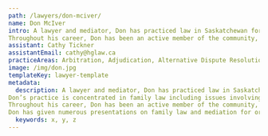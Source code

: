 ```yaml
---
path: /lawyers/don-mciver/
name: Don McIver
intro: A lawyer and mediator, Don has practiced law in Saskatchewan for over 40 years. He joined the firm after completing a BComm (1977) and LLB (1979), both at the University of Saskatchewan. He has been a practicing mediator since 1987 and is a member of both Mediation Saskatchewan and Collaborative Professionals of Saskatchewan. Don was appointed Queen’s Counsel in 2016. Don’s practice is concentrated in family law including issues involving family property, custody and access, and child and spousal support matters. He also maintains an active mediation practice.
Throughout his career, Don has been an active member of the community, having served on a number of committees and boards. These include the Meewasin Foundation, Saskatchewan Community Mediation Services, and the Canadian Mental Health Association (Saskatoon branch). Don has given numerous presentations on family law and mediation for organizations such as Public Legal Education Association (PLEA) and the Canadian Bar Association. Don regularly volunteers his time to the legal advice clinic at Community Legal Assistance Services for Saskatoon Inner City (CLASSIC). In 2011, Don received Pro Bono Saskatchewan’s volunteer service award for his service at its legal advice clinic.
assistant: Cathy Tickner
assistantEmail: cathy@hglaw.ca
practiceAreas: Arbitration, Adjudication, Alternative Dispute Resolution, Administrative Law, Civil Litigation
image: /img/don.jpg
templateKey: lawyer-template
metadata:
  description: A lawyer and mediator, Don has practiced law in Saskatchewan for over 40 years. He joined the firm after completing a BComm (1977) and LLB (1979), both at the University of Saskatchewan. He has been a practicing mediator since 1987 and is a member of both Mediation Saskatchewan and Collaborative Professionals of Saskatchewan. Don was appointed Queen’s Counsel in 2016.
Don’s practice is concentrated in family law including issues involving family property, custody and access, and child and spousal support matters. He also maintains an active mediation practice.
Throughout his career, Don has been an active member of the community, having served on a number of committees and boards. These include the Meewasin Foundation, Saskatchewan Community Mediation Services, and the Canadian Mental Health Association (Saskatoon branch). 
Don has given numerous presentations on family law and mediation for organizations such as Public Legal Education Association (PLEA) and the Canadian Bar Association. Don regularly volunteers his time to the legal advice clinic at Community Legal Assistance Services for Saskatoon Inner City (CLASSIC). In 2011, Don received Pro Bono Saskatchewan’s volunteer service award for his service at its legal advice clinic.
  keywords: x, y, z
---
```


